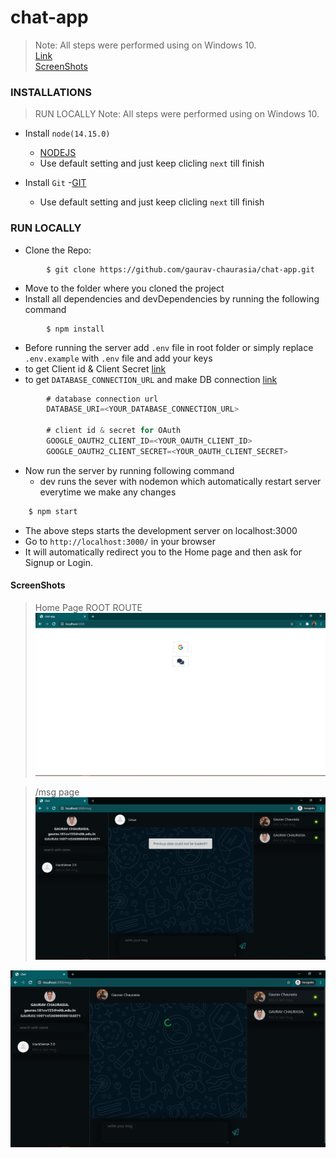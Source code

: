 # chat-app

> Note: All steps were performed using on Windows 10.  
> [Link](https://dlhd.herokuapp.com/msg)  
> [ScreenShots](#ScreenShots)  

### INSTALLATIONS

> RUN LOCALLY
> Note: All steps were performed using on Windows 10.

- Install `node(14.15.0)` 
  - [NODEJS](https://nodejs.org/en/)
  - Use default setting and just keep clicling `next` till finish

- Install `Git` 
  -[GIT](https://git-scm.com/)
  - Use default setting and just keep clicling `next` till finish


### RUN LOCALLY

- Clone the Repo:

```
        $ git clone https://github.com/gaurav-chaurasia/chat-app.git
```

- Move to the folder where you cloned the project 
- Install all dependencies and devDependencies by running the following command

```
        $ npm install
```

- Before running the server add `.env` file in root folder or simply replace `.env.example` with `.env` file and add your keys
- to get Client id & Client Secret [link](https://www.balbooa.com/gridbox-documentation/how-to-get-google-client-id-and-client-secret)
- to get `DATABASE_CONNECTION_URL` and make DB connection [link](https://medium.com/@sergio13prez/connecting-to-mongodb-atlas-d1381f184369)

```js
        # database connection url
        DATABASE_URI=<YOUR_DATABASE_CONNECTION_URL>

        # client id & secret for OAuth
        GOOGLE_OAUTH2_CLIENT_ID=<YOUR_OAUTH_CLIENT_ID>
        GOOGLE_OAUTH2_CLIENT_SECRET=<YOUR_OAUTH_CLIENT_SECRET>
```


- Now run the server by running following command
  - dev runs the sever with nodemon which automatically restart server everytime we make any changes  

```js
    $ npm start
```

- The above steps starts the development server on localhost:3000 
- Go to `http://localhost:3000/` in your browser 
- It will automatically redirect you to the Home page and then ask for Signup or Login.

#### ScreenShots

> Home Page ROOT ROUTE    
![](public/images/4.png)

> /msg page    
![](public/images/2.png)

![](public/images/3.png)